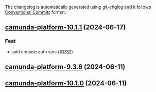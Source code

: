 The changelog is automatically generated using [git-chglog](https://github.com/git-chglog/git-chglog)
and it follows [Conventional Commits](https://www.conventionalcommits.org/en/v1.0.0/) format.


<a name="camunda-platform-10.1.1"></a>
## [camunda-platform-10.1.1](https://github.com/camunda/camunda-platform-helm/compare/camunda-platform-9.3.6...camunda-platform-10.1.1) (2024-06-17)

### Feat

* add console auth vars ([#1782](https://github.com/camunda/camunda-platform-helm/issues/1782))


<a name="camunda-platform-9.3.6"></a>
## [camunda-platform-9.3.6](https://github.com/camunda/camunda-platform-helm/compare/camunda-platform-10.1.0...camunda-platform-9.3.6) (2024-06-11)


<a name="camunda-platform-10.1.0"></a>
## [camunda-platform-10.1.0](https://github.com/camunda/camunda-platform-helm/compare/camunda-platform-8.2.28...camunda-platform-10.1.0) (2024-06-11)

